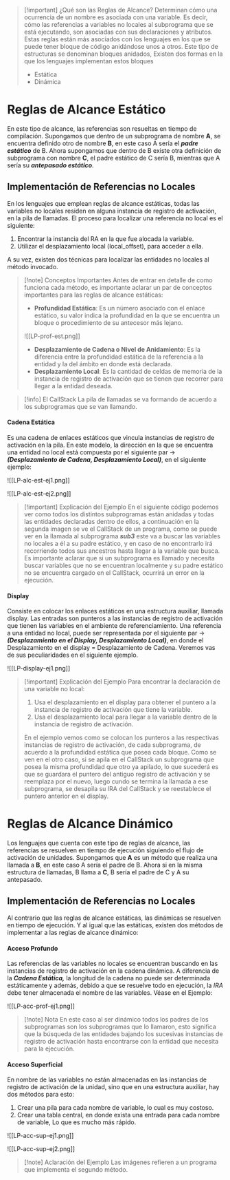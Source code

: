 
>[!important] ¿Qué son las Reglas de Alcance?
>Determinan cómo una ocurrencia de un nombre es asociada con una variable. Es decir, cómo las referencias a variables no locales al subprograma que se está ejecutando, son asociadas con sus declaraciones y atributos.
>Estas reglas están más asociados con los lenguajes en los que se puede tener bloque de código anidándose unos a otros. Este tipo de estructuras se denominan bloques anidados, Existen dos formas en la que los lenguajes implementan estos bloques
>
>- Estática
>- Dinámica


# Reglas de Alcance Estático

En este tipo de alcance, las referencias son resueltas en tiempo de compilación. Supongamos que dentro de un subprograma de nombre **A**, se encuentra definido otro de nombre **B**, en este caso A sería el ***padre estático*** de B. Ahora supongamos que dentro de B existe otra definición de subprograma con nombre **C**, el padre estático de C sería B, mientras que A sería su ***antepasado estático***.

## Implementación de Referencias no Locales

En los lenguajes que emplean reglas de alcance estáticas, todas las variables no locales residen en alguna instancia de registro de activación, en la pila de llamadas.
El proceso para localizar una referencia no local es el siguiente:

1. Encontrar la instancia del RA en la que fue alocada la variable.
2. Utilizar el desplazamiento local (local_offset), para acceder a ella.

A su vez, existen dos técnicas para localizar las entidades no locales al método invocado.

>[!note] Conceptos Importantes
>Antes de entrar en detalle de como funciona cada método, es importante aclarar un par de conceptos importantes para las reglas de alcance estáticas:
>- **Profundidad Estática**: Es un número asociado con el enlace estático, su valor indica la profundidad en la que se encuentra un bloque o procedimiento de su antecesor más lejano.
>
><span class="centerImg"> ![[LP-prof-est.png]] </span>
>
>- **Desplazamiento de Cadena o Nivel de Anidamiento**: Es la diferencia entre la profundidad estática de la referencia a la entidad y la del ámbito en donde está declarada.
>- **Desplazamiento Local**: Es la cantidad de celdas de memoria de la instancia de registro de activación que se tienen que recorrer para llegar a la entidad deseada.

>[!info] El CallStack
>La pila de llamadas se va formando de acuerdo a los subprogramas que se van llamando.

#### Cadena Estática

Es una cadena de enlaces estáticos que vincula instancias de registro de activación en la pila. En este modelo, la dirección en la que se encuentra una entidad no local está compuesta por el siguiente par -> ***(Desplazamiento de Cadena, Desplazamiento Local)***, en el siguiente ejemplo:

<span class="centerImg"> ![[LP-alc-est-ej1.png]] </span>

<span class="centerImg"> ![[LP-alc-est-ej2.png]] </span>

>[!important] Explicación del Ejemplo
>En el siguiente código podemos ver como todos los distintos subprogramas están anidadas y todas las entidades declaradas dentro de ellos, a continuación en la segunda imagen se ve el CallStack de un programa, como se puede ver en la llamada al subprograma ***sub3*** este va a buscar las variables no locales a él a su padre estático, y en caso de no encontrarlo irá recorriendo todos sus ancestros hasta llegar a la variable que busca. Es importante aclarar que si un subprograma es llamado y necesita buscar variables que no se encuentran localmente y su padre estático no se encuentra cargado en el CallStack, ocurrirá un error en la ejecución.

#### Display

Consiste en colocar los enlaces estáticos en una estructura auxiliar, llamada display. Las entradas son punteros a las instancias de registro de activación que tienen las variables en el ambiente de referenciamiento. Una referencia a una entidad no local, puede ser representada por el siguiente par -> ***(Desplazamiento en el Display, Desplazamiento Local)***, en donde el Desplazamiento en el display = Desplazamiento de Cadena. Veremos vas de sus peculiaridades en el siguiente ejemplo.

<span class="centerImg">![[LP-display-ej1.png]]  </span>

>[!important] Explicación del Ejemplo
>Para encontrar la declaración de una variable no local:
>1. Usa el desplazamiento en el display para obtener el puntero a la instancia de registro de activación que tiene la variable.
>2. Usa el desplazamiento local para llegar a la variable dentro de la instancia de registro de activación.
>
>En el ejemplo vemos como se colocan los punteros a las respectivas instancias de registro de activación, de cada subprograma, de acuerdo a la profundidad estática que posea cada bloque. Como se ven en el otro caso, si se apila en el CallStack un subprograma que posea la misma profundidad que otro ya apilado, lo que sucederá es que se guardara el puntero del antiguo registro de activación y se reemplaza por el nuevo, luego cundo se termina la llamada a ese subprograma, se desapila su IRA del CallStack y se reestablece el puntero anterior en el display.

# Reglas de Alcance Dinámico

Los lenguajes que cuenta con este tipo de reglas de alcance, las referencias se resuelven en tiempo de ejecución siguiendo el flujo de activación de unidades. Supongamos que **A** es un método que realiza una llamada a **B**, en este caso A sería el padre de B. Ahora si en la misma estructura de llamadas, B llama a **C**, B sería el padre de C y A su antepasado.

## Implementación de Referencias no Locales

Al contrario que las reglas de alcance estáticas, las dinámicas se resuelven en tiempo de ejecución. Y al igual que las estáticas, existen dos métodos de implementar a las reglas de alcance dinámico:


#### Acceso Profundo

Las referencias de las variables no locales se encuentran buscando en las instancias de registro de activación en la cadena dinámica. A diferencia de la ***Cadena Estática,*** la longitud de la cadena no puede ser determinada estáticamente y además, debido a que se resuelve todo en ejecución, la *IRA* debe tener almacenada el nombre de las variables. Véase en el Ejemplo:

<span class="centerImg"> ![[LP-acc-prof-ej1.png]] </span>

>[!note] Nota
>En este caso al ser dinámico todos los padres de los subprogramas son los subprogramas que lo llamaron, esto significa que la búsqueda de las entidades bajando los sucesivas instancias de registro de activación hasta encontrarse con la entidad que necesita para la ejecución.

#### Acceso Superficial

En nombre de las variables no están almacenadas en las instancias de registro de activación de la unidad, sino que en una estructura auxiliar, hay dos métodos para esto:

1. Crear una pila para cada nombre de variable, lo cual es muy costoso.
2. Crear una tabla central, en donde exista una entrada para cada nombre de variable, Lo que es mucho más rápido.

<span class="centerImg"> ![[LP-acc-sup-ej1.png]] </span>

<span class="centerImg"> ![[LP-acc-sup-ej2.png]] </span>

>[!note] Aclaración del Ejemplo
>Las imágenes refieren a un programa que implementa el segundo método.

